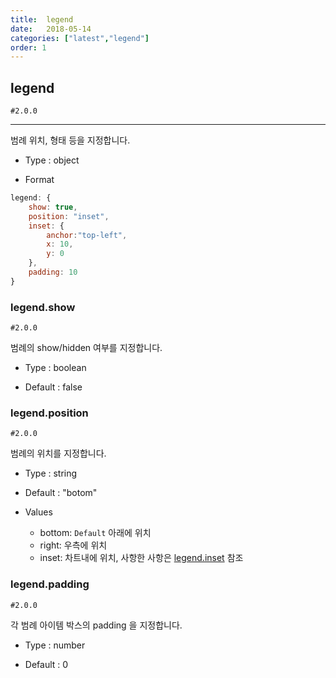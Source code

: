 ```yaml
---
title:  legend
date:   2018-05-14
categories: ["latest","legend"]
order: 1
---
```


## legend

`#2.0.0`

---

범례 위치, 형태 등을 지정합니다.

* Type : object

* Format
```javascript
legend: {
    show: true,
    position: "inset",
    inset: {
        anchor:"top-left",
        x: 10,
        y: 0
    },
    padding: 10
}
```

### legend.show

`#2.0.0`

범례의 show/hidden 여부를 지정합니다.

* Type : boolean

* Default : false

### legend.position

`#2.0.0`

범례의 위치를 지정합니다.

* Type : string

* Default : "botom"

* Values

	* bottom: `Default` 아래에 위치
	* right: 우측에 위치
	* inset: 차트내에 위치, 사항한 사항은 [legend.inset](./legend.inset.html) 참조

### legend.padding

`#2.0.0`

각 범례 아이템 박스의 padding 을 지정합니다.

* Type : number

* Default : 0

